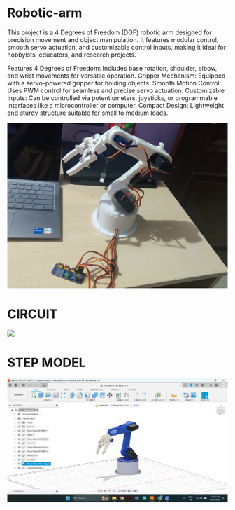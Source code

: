 # Robotic-arm
This project is a 4 Degrees of Freedom (DOF) robotic arm designed for precision movement and object manipulation. It features modular control, smooth servo actuation, and customizable control inputs, making it ideal for hobbyists, educators, and research projects.

Features
4 Degrees of Freedom: Includes base rotation, shoulder, elbow, and wrist movements for versatile operation.
Gripper Mechanism: Equipped with a servo-powered gripper for holding objects.
Smooth Motion Control: Uses PWM control for seamless and precise servo actuation.
Customizable Inputs: Can be controlled via potentiometers, joysticks, or programmable interfaces like a microcontroller or computer.
Compact Design: Lightweight and sturdy structure suitable for small to medium loads.
<p>
  <img src="IMAGES/IMG_20241129_195953.jpg">
</p>

# CIRCUIT
<p>
  <img src="IMAGES/IMG_20241130_122155.jpg">
</p>


# STEP MODEL
<p>
  <img src="IMAGES/Screenshot 2024-10-29 192417.png">
</p>
